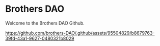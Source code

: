 # Brothers DAO

Welcome to the Brothers DAO Github. 



https://github.com/brothers-DAO/.github/assets/95504829/b8679763-39fd-43a1-9627-0480321b8029

